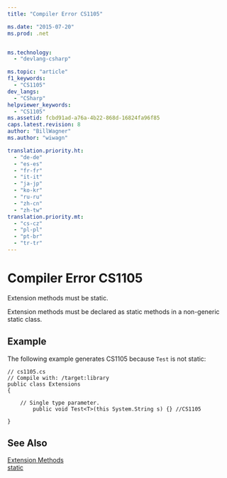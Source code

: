 ```yaml
---
title: "Compiler Error CS1105"

ms.date: "2015-07-20"
ms.prod: .net


ms.technology: 
  - "devlang-csharp"

ms.topic: "article"
f1_keywords: 
  - "CS1105"
dev_langs: 
  - "CSharp"
helpviewer_keywords: 
  - "CS1105"
ms.assetid: fcbd91ad-a76a-4b22-868d-16824fa96f85
caps.latest.revision: 8
author: "BillWagner"
ms.author: "wiwagn"

translation.priority.ht: 
  - "de-de"
  - "es-es"
  - "fr-fr"
  - "it-it"
  - "ja-jp"
  - "ko-kr"
  - "ru-ru"
  - "zh-cn"
  - "zh-tw"
translation.priority.mt: 
  - "cs-cz"
  - "pl-pl"
  - "pt-br"
  - "tr-tr"
---
```

# Compiler Error CS1105
Extension methods must be static.  
  
 Extension methods must be declared as static methods in a non-generic static class.  
  
## Example  
 The following example generates CS1105 because `Test` is not static:  
  
```  
// cs1105.cs  
// Compile with: /target:library  
public class Extensions  
{  
  
    // Single type parameter.  
        public void Test<T>(this System.String s) {} //CS1105  
  
}  
```  
  
## See Also  
 [Extension Methods](../../csharp/programming-guide/classes-and-structs/extension-methods.md)   
 [static](../../csharp/language-reference/keywords/static.md)
